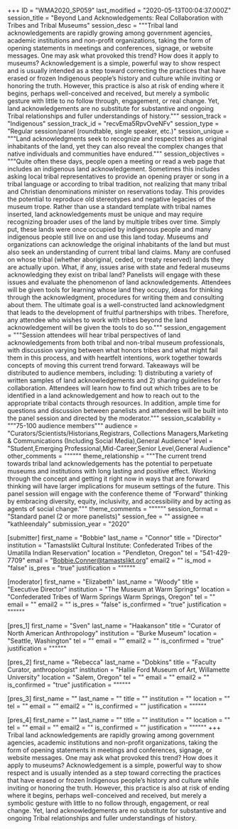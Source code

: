 +++
ID = "WMA2020_SP059"
last_modified = "2020-05-13T00:04:37.000Z"
session_title = "Beyond Land Acknowledgements: Real Collaboration with Tribes and Tribal Museums"
session_desc = """Tribal land acknowledgements are rapidly growing among government agencies, academic institutions and non-profit organizations, taking the form of opening statements in meetings and conferences, signage, or website messages. One may ask what provoked this trend? How does it apply to museums? Acknowledgement is a simple, powerful way to show respect and is usually intended as a step toward correcting the practices that have erased or frozen Indigenous people’s history and culture while inviting or honoring the truth. However, this practice is also at risk of ending where it begins, perhaps well-conceived and received, but merely a symbolic gesture with little to no follow through, engagement, or real change. Yet, land acknowledgements are no substitute for substantive and ongoing Tribal relationships and fuller understandings of history."""
session_track = "Indigenous"
session_track_id = "recvEma5RpvOveNFv"
session_type = "Regular session/panel (roundtable, single speaker, etc.)"
session_unique = """Land acknowledgments seek to recognize and respect tribes as original inhabitants of the land, yet they can also reveal the complex changes that native individuals and communities have endured."""
session_objectives = """Quite often these days, people open a meeting or read a web page that includes an indigenous land acknowledgement. Sometimes this includes asking local tribal representatives to provide an opening prayer or song in a tribal language or according to tribal tradition, not realizing that many tribal and Christian denominations minister on reservations today. This provides the potential to reproduce old stereotypes and negative legacies of the museum trope. Rather than use a standard template with tribal names inserted, land acknowledgements must be unique and may require recognizing broader uses of the land by multiple tribes over time. Simply put, these lands were once occupied by indigenous people and many indigenous people still live on and use this land today. Museums and organizations can acknowledge the original inhabitants of the land but must also seek an understanding of current tribal land claims. Many are confused on whose tribal (whether aboriginal, ceded, or treaty reserved) lands they are actually upon. What, if any, issues arise with state and federal museums acknowledging they exist on tribal land? Panelists will engage with these issues and evaluate the phenomenon of land acknowledgements. Attendees will be given tools for learning whose land they occupy, ideas for thinking through the acknowledgment, procedures for writing them and consulting about them. The ultimate goal is a well-constructed land acknowledgment that leads to the development of fruitful partnerships with tribes. Therefore, any attendee who wishes to work with tribes beyond the land acknowledgement will be given the tools to do so."""
session_engagement = """Session attendees will hear tribal perspectives of land acknowledgements from both tribal and non-tribal museum professionals, with discussion varying between what honors tribes and what might fail them in this process, and with heartfelt intentions, work together towards concepts of moving this current trend forward.  Takeaways will be distributed to audience members, including:  1) distributing a variety of written samples of land acknowledgements and 2) sharing guidelines for collaboration.  Attendees will learn how to find out which tribes are to be identified in a land acknowledgement and how to reach out to the appropriate tribal contacts through resources. In addition, ample time for questions and discussion between panelists and attendees will be built into the panel session and directed by the moderator."""
session_scalability = """75-100 audience members"""
audience = "Curators/Scientists/Historians,Registrars, Collections Managers,Marketing & Communications (Including Social Media),General Audience"
level = "Student,Emerging Professional,Mid-Career,Senior Level,General Audience"
other_comments = """"""
theme_relationship = """The current trend towards tribal land acknowledgements has the potential to perpetuate museums and institutions with long lasting and positive effect. Working through the concept and getting it right now in ways that are forward thinking will have larger implications for museum settings of the future. This panel session will engage with the conference theme of “Forward” thinking by embracing diversity, equity, inclusivity, and accessibility and by acting as agents of social change."""
theme_comments = """"""
session_format = "Standard panel (2 or more panelists)"
session_fee = ""
assignee = "kathleendaly"
submission_year = "2020"

[submitter]
first_name = "Bobbie"
last_name = "Connor"
title = "Director"
institution = "Tamastslikt Cultural Institute: Confederated  Tribes  of  the Umatilla  Indian  Reservation"
location = "Pendleton, Oregon"
tel = "541-429-7709"
email = "Bobbie.Conner@tamastslikt.org"
email2 = ""
is_mod = "false"
is_pres = "true"
justification = """"""

[moderator]
first_name = "Elizabeth"
last_name = "Woody"
title = "Executive Director"
institution = "The Museum at Warm Springs"
location = "Confederated Tribes of Warm Springs  Warm Springs, Oregon"
tel = ""
email = ""
email2 = ""
is_pres = "false"
is_confirmed = "true"
justification = """"""

[pres_1]
first_name = "Sven"
last_name = "Haakanson"
title = "Curator of North American Anthropology"
institution = "Burke Museum"
location = "Seattle, Washington"
tel = ""
email = ""
email2 = ""
is_confirmed = "true"
justification = """"""

[pres_2]
first_name = "Rebecca"
last_name = "Dobkins"
title = "Faculty Curator, anthropologist"
institution = "Hallie Ford Museum of Art, Willamette University"
location = "Salem, Oregon"
tel = ""
email = ""
email2 = ""
is_confirmed = "true"
justification = """"""

[pres_3]
first_name = ""
last_name = ""
title = ""
institution = ""
location = ""
tel = ""
email = ""
email2 = ""
is_confirmed = ""
justification = """"""

[pres_4]
first_name = ""
last_name = ""
title = ""
institution = ""
location = ""
tel = ""
email = ""
email2 = ""
is_confirmed = ""
justification = """"""
+++
Tribal land acknowledgements are rapidly growing among government agencies, academic institutions and non-profit organizations, taking the form of opening statements in meetings and conferences, signage, or website messages. One may ask what provoked this trend? How does it apply to museums? Acknowledgement is a simple, powerful way to show respect and is usually intended as a step toward correcting the practices that have erased or frozen Indigenous people’s history and culture while inviting or honoring the truth. However, this practice is also at risk of ending where it begins, perhaps well-conceived and received, but merely a symbolic gesture with little to no follow through, engagement, or real change. Yet, land acknowledgements are no substitute for substantive and ongoing Tribal relationships and fuller understandings of history.
